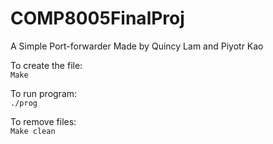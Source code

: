 # COMP8005FinalProj
A Simple Port-forwarder
Made by Quincy Lam and Piyotr Kao

To create the file:\
`Make`

To run program:\
`./prog`

To remove files:\
`Make clean`
